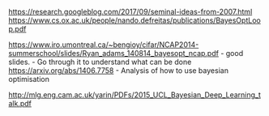 

https://research.googleblog.com/2017/09/seminal-ideas-from-2007.html
https://www.cs.ox.ac.uk/people/nando.defreitas/publications/BayesOptLoop.pdf

https://www.iro.umontreal.ca/~bengioy/cifar/NCAP2014-summerschool/slides/Ryan_adams_140814_bayesopt_ncap.pdf - good slides.
	- Go through it to understand what can be done
https://arxiv.org/abs/1406.7758 - Analysis of how to use bayesian optimisation

http://mlg.eng.cam.ac.uk/yarin/PDFs/2015_UCL_Bayesian_Deep_Learning_talk.pdf